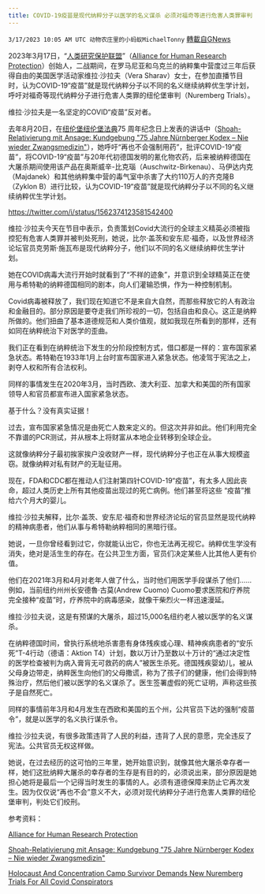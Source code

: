```yaml
---
title: COVID-19疫苗是现代纳粹分子以医学的名义谋杀 必须对福奇等进行危害人类罪审判
---
```

`3/17/2023 10:05 AM UTC 动物农庄里的小蚂蚁MichaelTonny` [轉載自GNews](https://gnews.org/articles/1022079)

2023年3月17日，“[人类研究保护联盟](https://ahrp.org/)”（[Alliance for Human Research Protection](https://ahrp.org/)）创始人，二战期间，在罗马尼亚和乌克兰的纳粹集中营度过三年后获得自由的美国医学活动家维拉·沙拉夫（Vera Sharav）女士，在参加直播节目时，认为COVID-19“疫苗”就是现代纳粹分子以不同的名义继续纳粹优生学计划，呼吁对福奇等现代纳粹分子进行危害人类罪的纽伦堡审判（Nuremberg Trials）。

维拉·沙拉夫是一名坚定的COVID“疫苗”反对者。

去年8月20日，在[纽伦堡纽伦堡法典](https://en.wikipedia.org/wiki/Nuremberg_Code)75 周年纪念日上发表的讲话中（[Shoah-Relativierung mit Ansage: Kundgebung "75 Jahre Nürnberger Kodex – Nie wieder Zwangsmedizin"](https://www.jfda.de/post/shoah-relativierung-mit-ansage-in-nuernberg)），她呼吁“再也不会强制用药”，批评COVID-19“疫苗”，将COVID-19“疫苗”与20年代初德国发明的氰化物农药，后来被纳粹德国在大屠杀期间使用该产品在奥斯威辛\-比克瑙（Auschwitz-Birkenau）、马伊达内克（Majdanek）和其他纳粹集中营的毒气室中杀害了大约110万人的齐克隆B（Zyklon B）进行比较，认为COVID-19“疫苗”就是现代纳粹分子以不同的名义继续纳粹优生学计划。

https://twitter.com/i/status/1562374123581542400

维拉·沙拉夫今天在节目中表示，负责策划Covid大流行的全球主义精英必须被指控犯有危害人类罪并被判处死刑，她说，比尔·盖茨和安东尼·福奇，以及世界经济论坛官员克劳斯·施瓦布是现代纳粹分子，他们以不同的名义继续纳粹优生学计划。

她在COVID病毒大流行开始时就看到了“不祥的迹象”，并意识到全球精英正在使用与希特勒的纳粹德国相同的剧本，向人们灌输恐惧，作为一种控制机制。

Covid病毒被释放了，我们现在知道它不是来自大自然，而那些释放它的人有政治和金融目的。部分原因是要夺走我们所珍视的一切，包括自由和良心。这正是纳粹所做的。他们扭曲了基本道德规范和人类价值观，就如我现在所看到的那样，还有如同在纳粹统治下对医学的歪曲。

我们正在看到在纳粹统治下发生的分阶段控制方式，借口都是一样的：宣布国家紧急状态。希特勒在1933年1月上台时宣布国家进入紧急状态。他凌驾于宪法之上，剥夺人权和所有合法权利。

同样的事情发生在2020年3月，当时西欧、澳大利亚、加拿大和美国的所有国家领导人和官员都宣布进入国家紧急状态。

基于什么？没有真实证据！

过去，宣布国家紧急情况是由死亡人数来定义的。但这次并非如此。他们利用完全不靠谱的PCR测试，并从根本上将财富从本地企业转移到全球企业。

这就像纳粹分子最初挨家挨户没收财产一样，现代纳粹分子也正在从事大规模盗窃。就像纳粹对私有财产的无耻征用。

现在，FDA和CDC都在推动人们注射第四针COVID-19“疫苗”，有太多人因此丧命，超过人类历史上所有其他疫苗出现过的死亡病例。他们甚至将这些 “疫苗”推给六个月大的婴儿。

维拉·沙拉夫解释，比尔·盖茨、安东尼·福奇和世界经济论坛的官员显然是现代纳粹的精神病患者，他们从事与希特勒纳粹相同的黑暗行径。

她说，一旦你曾经看到过它，你就能认出它，你也无法再无视它。纳粹优生学没有消失，绝对是活生生的存在。在公共卫生方面，官员们决定某些人比其他人更有价值。

他们在2021年3月和4月对老年人做了什么，当时他们用医学手段谋杀了他们……例如，当前纽约州州长安德魯·古莫(Andrew Cuomo) Cuomo要求医院和疗养院完全接种“疫苗”时，疗养院中的病毒感染，就像干柴烈火一样迅速漫延。

维拉·沙拉夫说，这是有预谋的大屠杀，超过15,000名纽约老人被以医学的名义谋杀。

在纳粹德国时间，曾执行系统地杀害患有身体残疾或心理、精神疾病患者的“安乐死”T-4行动（德语：Aktion T4）计划，数以万计乃至数以十万计的“通过决定性的医学检查被判为病入膏肓无可救药的病人”被医生杀死。德国残疾婴幼儿，被从父母身边带走，纳粹医生向他们的父母撒谎，称为了孩子们的健康，他们会得到特殊治疗，然后他们被以医学的名义谋杀了。医生签署虚假的死亡证明，声称这些孩子是自然死亡。

同样的事情前年3月和4月发生在西欧和美国的五个州，公共官员下达的强制“疫苗令”，就是以医学的名义执行谋杀令。

维拉·沙拉夫说，有很多政策违背了人民的利益，违背了人民的意愿，完全违反了宪法。公共官员无权这样做。

她说，在过去经历的这可怕的三年里，她开始意识到，就像其他大屠杀幸存者一样，她们这批纳粹大屠杀的幸存者的生存是有目的的，必须说出来，部分原因是她担心她将是最后一个记得当时发生的事情的人。必须有道德保障来防止它再次发生。因为仅仅说“再也不会”意义不大，必须对现代纳粹分子进行危害人类罪的纽伦堡审判，判处它们绞刑。

参考资料：

[Alliance for Human Research Protection](https://ahrp.org/)

[Shoah-Relativierung mit Ansage: Kundgebung "75 Jahre Nürnberger Kodex – Nie wieder Zwangsmedizin"](https://www.jfda.de/post/shoah-relativierung-mit-ansage-in-nuernberg)

[Holocaust And Concentration Camp Survivor Demands New Nuremberg Trials For All Covid Conspirators](https://banned.video/watch?id=641360ad605edf539c0a6e14)
